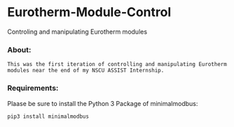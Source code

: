 # Eurotherm-Module-Control
Controling and manipulating Eurotherm modules
### About: 

    This was the first iteration of controlling and manipulating Eurotherm modules near the end of my NSCU ASSIST Internship. 

### Requirements: 

Plaase be sure to install the Python 3 Package of minimalmodbus: 

    pip3 install minimalmodbus
